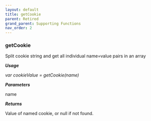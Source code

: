 ```yaml
---
layout: default
title: getCookie
parent: Retired
grand_parent: Supporting Functions
nav_order: 2
---
```


### getCookie

Split cookie string and get all individual name=value pairs in an array                 

***Usage***

*var cookieValue = getCookie(name)*

***Parameters***

name

***Returns***

Value of named cookie, or null if not found. 
